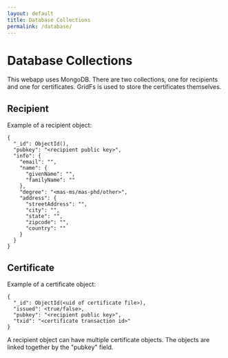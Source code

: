 ```yaml
---
layout: default
title: Database Collections 
permalink: /database/
---
```


Database Collections
====================
This webapp uses MongoDB. There are two collections, one for recipients and one for certificates. GridFs is used to store the certificates themselves.

Recipient
---------
Example of a recipient object:
```
{
  "_id": ObjectId(),
  "pubkey": "<recipient public key>",
  "info": {
    "email": "",
    "name": {
      "givenName": "",
      "familyName": ""
    },
    "degree": "<mas-ms/mas-phd/other>",
    "address": {
      "streetAddress": "",
      "city": "",
      "state": "",
      "zipcode": "",
      "country": ""
    }
  }
}
```

Certificate
-----------
Example of a certificate object:
```
{
  "_id": ObjectId(<uid of certificate file>),
  "issued": <true/false>,
  "pubkey": "<recipient public key>",
  "txid": "<certificate transaction id>"
}
```

A recipient object can have multiple certificate objects. The objects are linked together by the "pubkey" field.
